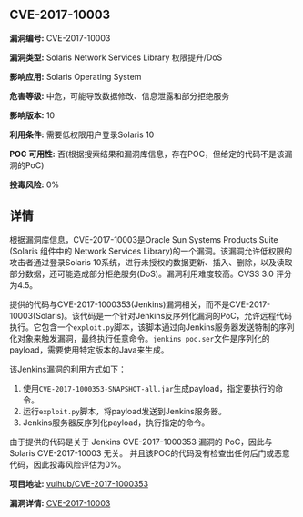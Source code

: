 ## CVE-2017-10003

**漏洞编号:** CVE-2017-10003

**漏洞类型:** Solaris Network Services Library 权限提升/DoS

**影响应用:** Solaris Operating System

**危害等级:** 中危，可能导致数据修改、信息泄露和部分拒绝服务

**影响版本:** 10

**利用条件:** 需要低权限用户登录Solaris 10

**POC 可用性:** 否(根据搜索结果和漏洞库信息，存在POC，但给定的代码不是该漏洞的PoC)

**投毒风险:** 0%

## 详情

根据漏洞库信息，CVE-2017-10003是Oracle Sun Systems Products Suite (Solaris 组件中的 Network Services Library)的一个漏洞。该漏洞允许低权限的攻击者通过登录Solaris 10系统，进行未授权的数据更新、插入、删除，以及读取部分数据，还可能造成部分拒绝服务(DoS)。漏洞利用难度较高。CVSS 3.0 评分为4.5。

提供的代码与CVE-2017-1000353(Jenkins)漏洞相关，而不是CVE-2017-10003(Solaris)。该代码是一个针对Jenkins反序列化漏洞的PoC，允许远程代码执行。它包含一个`exploit.py`脚本，该脚本通过向Jenkins服务器发送特制的序列化对象来触发漏洞，最终执行任意命令。`jenkins_poc.ser`文件是序列化的payload，需要使用特定版本的Java来生成。

该Jenkins漏洞的利用方式如下：
1.  使用`CVE-2017-1000353-SNAPSHOT-all.jar`生成payload，指定要执行的命令。
2.  运行`exploit.py`脚本，将payload发送到Jenkins服务器。
3.  Jenkins服务器反序列化payload，执行指定的命令。

由于提供的代码是关于 Jenkins CVE-2017-1000353 漏洞的 PoC，因此与 Solaris CVE-2017-10003 无关。 并且该POC的代码没有检查出任何后门或恶意代码，因此投毒风险评估为0%。

**项目地址:** [vulhub/CVE-2017-1000353](https://github.com/vulhub/CVE-2017-1000353)

**漏洞详情:** [CVE-2017-10003](https://nvd.nist.gov/vuln/detail/CVE-2017-10003)